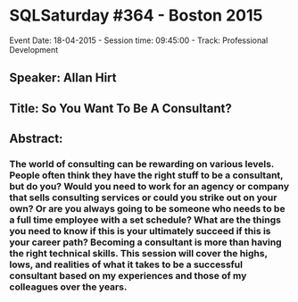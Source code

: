 # SQLSaturday #364 - Boston 2015
Event Date: 18-04-2015 - Session time: 09:45:00 - Track: Professional Development
## Speaker: Allan Hirt
## Title: So You Want To Be A Consultant? 
## Abstract:
### The world of consulting can be rewarding on various levels. People often think they have the right stuff to be a consultant, but do you? Would you need to work for an agency or company that sells consulting services or could you strike out on your own? Or are you always going to be someone who needs to be a full time employee with a set schedule? What are the things you need to know if this is your ultimately succeed if this is your career path? Becoming a consultant is more than having the right technical skills. This session will cover the highs, lows, and realities of what it takes to be a successful consultant based on my experiences and those of my colleagues over the years. 
